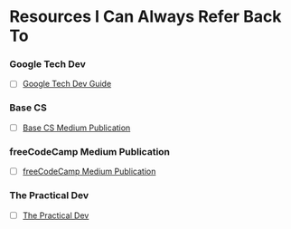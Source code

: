 # Resources I Can Always Refer Back To

### Google Tech Dev
- [ ] [Google Tech Dev Guide](https://techdevguide.withgoogle.com/)

### Base CS
- [ ] [Base CS Medium Publication](https://medium.com/basecs)

### freeCodeCamp Medium Publication
- [ ] [freeCodeCamp Medium Publication](https://medium.freecodecamp.org/)

### The Practical Dev
- [ ] [The Practical Dev](https://dev.to/)
